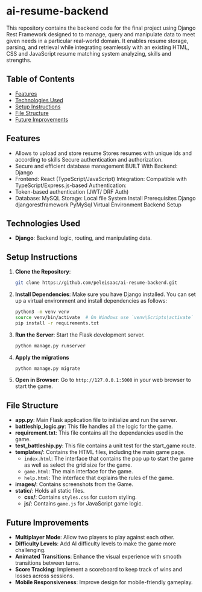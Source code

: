 # ai-resume-backend
This repository contains the backend code for the final project using Django Rest Framework designed to to manage, query and manipulate data to meet given needs in a particular real-world domain. It enables resume storage, parsing, and retrieval while integrating seamlessly with an existing HTML, CSS and JavaScript resume matching system analyzing, skills and strengths.

## Table of Contents

- [Features](#features)
- [Technologies Used](#technologies-used)
- [Setup Instructions](#setup-instructions)
- [File Structure](#file-structure)
- [Future Improvements](#future-improvements)

## Features 
- Allows to upload and store resume Stores resumes with unique ids and according to skills Secure authentication and authorization.
- Secure and efficient database management BUILT With Backend: Django
- Frontend: React (TypeScript/JavaScript) Integration: Compatible with TypeScript/Express.js-based Authentication:
- Token-based authentication (JWT/ DRF Auth)
- Database: MySQL Storage: Local file System Install Prerequisites Django djangorestframework PyMySql Virtual Environment Backend Setup


## Technologies Used

- **Django**: Backend logic, routing, and manipulating data.

## Setup Instructions

1. **Clone the Repository**:
   ```bash
   git clone https://github.com/peleisaac/ai-resume-backend.git
   ```

2. **Install Dependencies**:
   Make sure you have Django installed. You can set up a virtual environment and install dependencies as follows:
   ```bash
   python3 -m venv venv
   source venv/bin/activate  # On Windows use `venv\Scripts\activate`
   pip install -r requirements.txt
   ```

3. **Run the Server**:
   Start the Flask development server.
   ```bash
   python manage.py runserver
   ```

4. **Apply the migrations**
   ```bash
   python manage.py migrate
   ```
4. **Open in Browser**:
   Go to `http://127.0.0.1:5000` in your web browser to start the game.

## File Structure

- **app.py**: Main Flask application file to initialize and run the server.
- **battleship_logic.py**: This file handles all the logic for the game.
- **requirement.txt**: This file contains all the dependancies used in the game.
- **test_battleship.py**: This file contains a unit test for the start_game route.
- **templates/**: Contains the HTML files, including the main game page.
  - `index.html`: The interface that contains the pop up to start the game as well as select the grid size for the game.
  - `game.html`: The main interface for the game.
  - `help.html`: The interface that explains the rules of the game.
- **images/**: Contains screenshots from the Game.
- **static/**: Holds all static files.
  - **css/**: Contains `styles.css` for custom styling.
  - **js/**: Contains `game.js` for JavaScript game logic.


## Future Improvements

- **Multiplayer Mode**: Allow two players to play against each other.
- **Difficulty Levels**: Add AI difficulty levels to make the game more challenging.
- **Animated Transitions**: Enhance the visual experience with smooth transitions between turns.
- **Score Tracking**: Implement a scoreboard to keep track of wins and losses across sessions.
- **Mobile Responsiveness**: Improve design for mobile-friendly gameplay.



